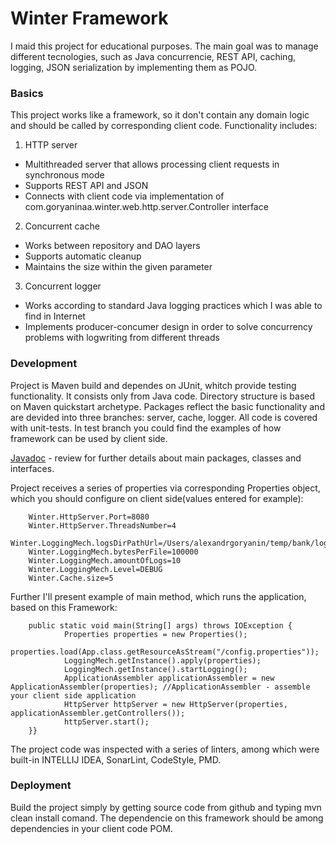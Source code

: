 # Winter Framework
I maid this project for educational purposes. The main goal was to manage different tecnologies, such as Java concurrencie, REST API, caching, logging, JSON serialization by implementing them as POJO.
### Basics
This project works like a framework, so it don't contain any domain logic and should be called by corresponding client code.
Functionality includes:
1. HTTP server
* Multithreaded server that allows processing client requests in synchronous mode
* Supports REST API and JSON
* Connects with client code via implementation of com.goryaninaa.winter.web.http.server.Controller interface
2. Concurrent cache
* Works between repository and DAO layers
* Supports automatic cleanup
* Maintains the size within the given parameter
3. Concurrent logger
* Works according to standard Java logging practices which I was able to find in Internet
* Implements producer-concumer design in order to solve concurrency problems with logwriting from different threads

### Development
Project is Maven build and dependes on JUnit, whitch provide testing functionality. It consists only from Java code.
Directory structure is based on Maven quickstart archetype. Packages reflect the basic functionality and are devided into three branches: server, cache, logger.
All code is covered with unit-tests. In test branch you could find the examples of how framework can be used by client side.

[Javadoc](https://alexander512023.github.io/WinterJavadoc/) - review for further details about 
main packages, classes and interfaces.

Project receives a series of properties via corresponding Properties object, which you should configure on client side(values entered for example):

        Winter.HttpServer.Port=8080 
        Winter.HttpServer.ThreadsNumber=4
        Winter.LoggingMech.logsDirPathUrl=/Users/alexandrgoryanin/temp/bank/logs
        Winter.LoggingMech.bytesPerFile=100000
        Winter.LoggingMech.amountOfLogs=10
        Winter.LoggingMech.Level=DEBUG
        Winter.Cache.size=5

Further I'll present example of main method, which runs the application, based on this Framework:

        public static void main(String[] args) throws IOException {
                Properties properties = new Properties();
                properties.load(App.class.getResourceAsStream("/config.properties"));
                LoggingMech.getInstance().apply(properties);
                LoggingMech.getInstance().startLogging();
                ApplicationAssembler applicationAssembler = new ApplicationAssembler(properties); //ApplicationAssembler - assemble your client side application
                HttpServer httpServer = new HttpServer(properties, applicationAssembler.getControllers());
                httpServer.start();
        }}
The project code was inspected with a series of linters, among which were built-in INTELLIJ IDEA, 
SonarLint, CodeStyle, PMD.

### Deployment
Build the project simply by getting source code from github and typing mvn clean install comand. The dependencie on this framework should be among dependencies in your client code POM.
